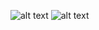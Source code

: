 ![alt text](https://github.com/Emirhankayar/dotfiles/blob/main/wallpapers/nord_mount_min.jpeg)
![alt text](https://github.com/Emirhankayar/dotfiles/blob/main/wallpapers/nord_lights_org.webp)
